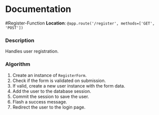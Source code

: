 # Documentation

#Register-Function
**Location**: `@app.route('/register', methods=['GET', 'POST'])`
### Description
Handles user registration.

### Algorithm
1. Create an instance of `RegisterForm`.
2. Check if the form is validated on submission.
3. If valid, create a new user instance with the form data.
4. Add the user to the database session.
5. Commit the session to save the user.
6. Flash a success message.
7. Redirect the user to the login page.